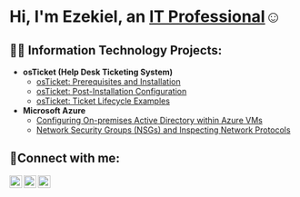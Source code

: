 <h1>Hi, I'm Ezekiel, an <a href="https://linkedin.com/in/Josh">IT Professional</a>☺</h1>

<h2>👨‍💻 Information Technology Projects:</h2>

- <b>osTicket (Help Desk Ticketing System)</b>
  - [osTicket: Prerequisites and Installation](https://github.com/imezekieljordan/osticket-prereqs)
  - [osTicket: Post-Installation Configuration](https://github.com/imezekieljordan/post-install-config)
  - [osTicket: Ticket Lifecycle Examples](https://github.com/imezekieljordan/ticket-lifecycle)
- <b>Microsoft Azure</b>
  - [Configuring On-premises Active Directory within Azure VMs](https://github.com/imezekieljordan/configure-ad)
  - [Network Security Groups (NSGs) and Inspecting Network Protocols](https://github.com/imezekieljordan/azure-network-protocols)

<h2>🤳Connect with me:</h2>

[<img align="left" alt="Josh | Twitter" width="22px" src="https://cdn.jsdelivr.net/npm/simple-icons@v3/icons/twitter.svg" />][twitter]
[<img align="left" alt="Josh | LinkedIn" width="22px" src="https://cdn.jsdelivr.net/npm/simple-icons@v3/icons/linkedin.svg" />][linkedin]
[<img align="left" alt="Josh | Instagram" width="22px" src="https://cdn.jsdelivr.net/npm/simple-icons@v3/icons/instagram.svg" />][instagram]

[twitter]: https://twitter.com/Josh
[instagram]: https://www.instagram.com/helloimezekiel
[linkedin]: https://linkedin.com/in/Josh
